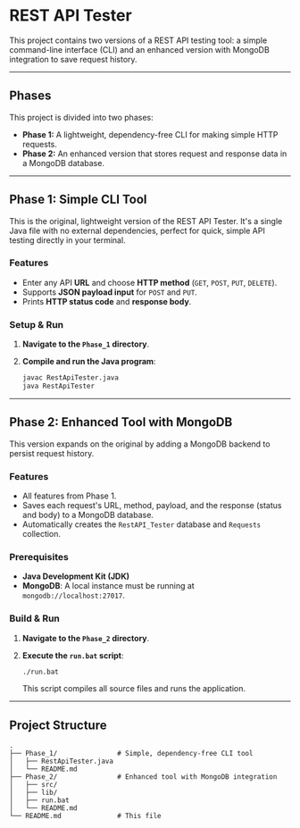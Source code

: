 # REST API Tester

This project contains two versions of a REST API testing tool: a simple command-line interface (CLI) and an enhanced version with MongoDB integration to save request history.

---

## Phases

This project is divided into two phases:

*   **Phase 1:** A lightweight, dependency-free CLI for making simple HTTP requests.
*   **Phase 2:** An enhanced version that stores request and response data in a MongoDB database.

---

## Phase 1: Simple CLI Tool

This is the original, lightweight version of the REST API Tester. It's a single Java file with no external dependencies, perfect for quick, simple API testing directly in your terminal.

### Features

-   Enter any API **URL** and choose **HTTP method** (`GET`, `POST`, `PUT`, `DELETE`).
-   Supports **JSON payload input** for `POST` and `PUT`.
-   Prints **HTTP status code** and **response body**.

### Setup & Run

1.  **Navigate to the `Phase_1` directory**.
2.  **Compile and run the Java program**:

    ```bash
    javac RestApiTester.java
    java RestApiTester
    ```

---

## Phase 2: Enhanced Tool with MongoDB

This version expands on the original by adding a MongoDB backend to persist request history.

### Features

-   All features from Phase 1.
-   Saves each request's URL, method, payload, and the response (status and body) to a MongoDB database.
-   Automatically creates the `RestAPI_Tester` database and `Requests` collection.

### Prerequisites

-   **Java Development Kit (JDK)**
-   **MongoDB**: A local instance must be running at `mongodb://localhost:27017`.

### Build & Run

1.  **Navigate to the `Phase_2` directory**.
2.  **Execute the `run.bat` script**:

    ```bash
    ./run.bat
    ```

    This script compiles all source files and runs the application.

---

## Project Structure

```
.
├── Phase_1/               # Simple, dependency-free CLI tool
│   ├── RestApiTester.java
│   └── README.md
├── Phase_2/               # Enhanced tool with MongoDB integration
│   ├── src/
│   ├── lib/
│   ├── run.bat
│   └── README.md
└── README.md              # This file
```